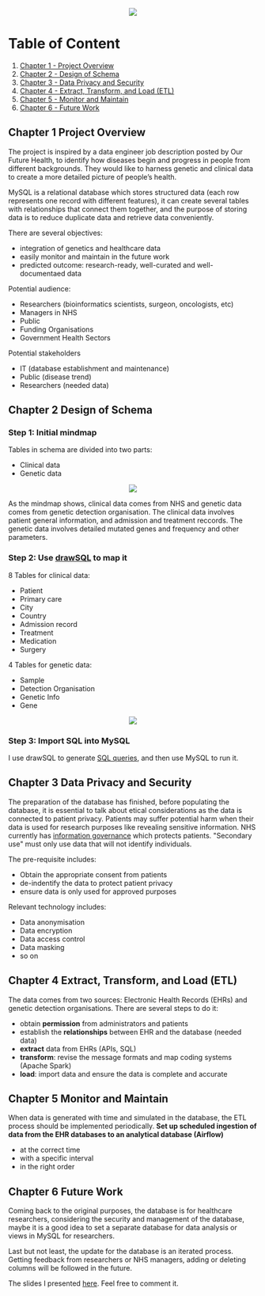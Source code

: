<p align = "center">
  <img src="https://github.com/xiangivyli/Data-Science-Porfolio/blob/main/Data%20Platform%20Design%20for%20Healthcare%20Research%20(Database)/Image/EER%20Diagram%20MySQL.png">
  </p>

# Table of Content
1. [Chapter 1 - Project Overview](#chr1)
2. [Chapter 2 - Design of Schema](#chr2)
3. [Chapter 3 - Data Privacy and Security](#chr3)
4. [Chapter 4 - Extract, Transform, and Load (ETL)](#chr4)
5. [Chapter 5 - Monitor and Maintain](#chr5)
6. [Chapter 6 - Future Work](#chr6)


<a id = "ch1"></a>
## Chapter 1 Project Overview
The project is inspired by a data engineer job description posted by Our Future Health, to identify how diseases begin and progress in people from different backgrounds. They would like to harness genetic and clinical data to create a more detailed picture of people’s health. 

MySQL is a relational database which stores structured data (each row represents one record with different features), it can create several tables with relationships that connect them together, and the purpose of storing data is to reduce duplicate data and retrieve data conveniently.

There are several objectives:
 - integration of genetics and healthcare data
 - easily monitor and maintain in the future work
 - predicted outcome: research-ready, well-curated and well-documentaed data

Potential audience:
 - Researchers (bioinformatics scientists, surgeon, oncologists, etc)
 - Managers in NHS
 - Public
 - Funding Organisations
 - Government Health Sectors

Potential stakeholders
 - IT (database establishment and maintenance)
 - Public (disease trend)
 - Researchers (needed data)

<a id = "ch2"></a>
## Chapter 2 Design of Schema
### Step 1: Initial mindmap 
Tables in schema are divided into two parts:
 - Clinical data
 - Genetic data
<p align = "center">
  <img src="https://github.com/xiangivyli/Data-Science-Porfolio/blob/main/Data%20Platform%20Design%20for%20Healthcare%20Research%20(Database)/Image/Schema%20mindmap.png">
            </p>
            
As the mindmap shows, clinical data comes from NHS and genetic data comes from genetic detection organisation. The clinical data involves patient general information, and admission and treatment reccords. The genetic data involves detailed mutated genes and frequency and other parameters.

### Step 2: Use [drawSQL](https://drawsql.app/) to map it
8 Tables for clinical data:
 - Patient
 - Primary care
 - City
 - Country
 - Admission record
 - Treatment
 - Medication
 - Surgery

4 Tables for genetic data:
 - Sample
 - Detection Organisation
 - Genetic Info
 - Gene

<p align = "center">
  <img src="https://github.com/xiangivyli/Data-Science-Porfolio/blob/main/Data%20Platform%20Design%20for%20Healthcare%20Research%20(Database)/Image/Schema%20design.png">
  </p>

### Step 3: Import SQL into MySQL
I use drawSQL to generate [SQL queries](https://github.com/xiangivyli/Data-Science-Porfolio/blob/main/Data%20Platform%20Design%20for%20Healthcare%20Research%20(Database)/dataplatform_for_healthcare_research.sql), and then use MySQL to run it.

<a id = "ch3"></a>
## Chapter 3 Data Privacy and Security
The preparation of the database has finished, before populating the database, it is essential to talk about etical considerations as the data is connected to patient privacy. Patients may suffer potential harm when their data is used for research purposes like revealing sensitive information. NHS currently has [information governance](https://www.england.nhs.uk/ig/about/) which protects patients. "Secondary use" must only use data that will not identify individuals.

The pre-requisite includes:
 - Obtain the appropriate consent from patients
 - de-indentify the data to protect patient privacy
 - ensure data is only used for approved purposes

Relevant technology includes:
 - Data anonymisation
 - Data encryption
 - Data access control
 - Data masking
 - so on

<a id = "ch4"></a>
## Chapter 4 Extract, Transform, and Load (ETL)
The data comes from two sources: Electronic Health Records (EHRs) and genetic detection organisations. 
There are several steps to do it:
 - obtain **permission** from administrators and patients
 - establish the **relationships** between EHR and the database (needed data)
 - **extract** data from EHRs (APIs, SQL)
 - **transform**: revise the message formats and map coding systems (Apache Spark)
 - **load**: import data and ensure the data is complete and accurate 

<a id = "ch5"></a>
## Chapter 5 Monitor and Maintain
When data is generated with time and simulated in the database, the ETL process should be implemented periodically.
**Set up scheduled ingestion of data from the EHR databases to an analytical database (Airflow)**
 - at the correct time
 - with a specific interval
 - in the right order

<a id = "ch6"></a>
## Chapter 6 Future Work
Coming back to the original purposes, the database is for healthcare researchers, considering the security and management of the database, maybe it is a good idea to set a separate database for data analysis or views in MySQL for researchers.

Last but not least, the update for the database is an iterated process. Getting feedback from researchers or NHS managers, adding or deleting columns will be followed in the future.

The slides I presented [here](https://github.com/xiangivyli/Data-Science-Porfolio/blob/main/Data%20Platform%20Design%20for%20Healthcare%20Research%20(Database)/0317Data%20Platform%20Design%20for%20healthcare%20research.pptx). Feel free to comment it. 

